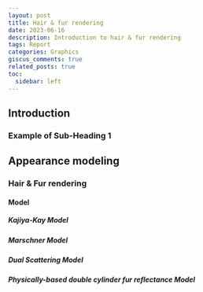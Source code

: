 ```yaml
---
layout: post
title: Hair & fur rendering
date: 2023-06-16
description: Introduction to hair & fur rendering
tags: Report
categories: Graphics
giscus_comments: true
related_posts: true
toc:
  sidebar: left
---
```

## Introduction

### Example of Sub-Heading 1

## Appearance modeling
### Hair & Fur rendering

#### Model

##### Kajiya-Kay Model

##### Marschner Model

##### Dual Scattering Model

##### Physically-based double cylinder fur reflectance Model

